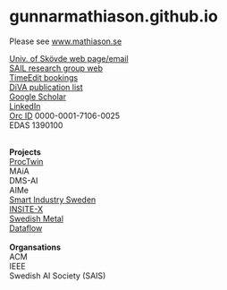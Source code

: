 # gunnarmathiason.github.io

Please see www.mathiason.se 

<a href="http://www.his.se/matg">Univ. of Skövde web page/email</a><br><a href="http://www.his.se/en/sail">SAIL research group web</a><br><a href="https://cloud.timeedit.net/his/web/schema/ri157XQQ024Z50Qv37001gZ6y5Y7504Q5Y34Y2.html" target="_blank" rel="noreferrer noopener">TimeEdit bookings</a><br><a href="http://his.diva-portal.org/smash/resultList.jsf?dswid=8310&amp;language=sv&amp;searchType=RESEARCH&amp;query=&amp;af=%5B%5D&amp;aq=%5B%5B%7B%22person%22%3A%5B%22Mathiason%2C+Gunnar%22%2C%22Gunnar+Mathiason%22%5D%7D%5D%5D&amp;aq2=%5B%5B%5D%5D&amp;aqe=%5B%5D&amp;noOfRows=50&amp;sortOrder=dateIssued_sort_desc&amp;onlyFullText=false&amp;sf=all&amp;jfwid=8310" target="_blank" rel="noreferrer noopener">DiVA publication list</a><br><a href="https://scholar.google.se/citations?user=BKEBGoYAAAAJ&amp;hl=en&amp;oi=ao" target="_blank" rel="noreferrer noopener">Google Scholar</a><br><a href="https://www.linkedin.com/in/gunnarmathiason" target="_blank" rel="noreferrer noopener">LinkedIn</a><br><a href="http://orcid.org/0000-0001-7106-0025" target="_blank" rel="noreferrer noopener">Orc ID</a>&nbsp;0000-0001-7106-0025<br>EDAS 1390100

<strong><br>Projects</strong><br><a href="http://www.proctwin.eu">ProcTwin</a><br>MAiA<br>DMS-AI<br>AIMe<br><a href="https://smartindustrysweden.se" target="_blank" rel="noreferrer noopener">Smart Industry Sweden</a><br><a href="https://www.his.se/en/research/informatics/skovde-artificial-intelligence-lab/swedish-metal/" target="_blank" rel="noreferrer noopener"></a><a href="https://www.his.se/en/research/informatics/skovde-artificial-intelligence-lab/insite-x/" target="_blank" rel="noreferrer noopener">INSITE-X</a><br><a href="https://www.his.se/en/research/informatics/skovde-artificial-intelligence-lab/swedish-metal/" target="_blank" rel="noreferrer noopener">Swedish Metal</a><br><a href="https://www.his.se/en/research/informatics/skovde-artificial-intelligence-lab/past-projects/" target="_blank" rel="noreferrer noopener">Dataflow</a><br><br><strong>Organsations</strong><br>ACM<br>IEEE<br>Swedish AI Society (SAIS)
